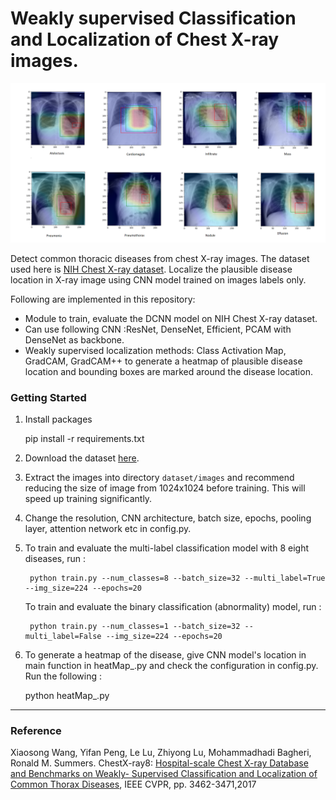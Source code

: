 # Weakly supervised Classification and Localization of Chest X-ray images.

![Results](https://github.com/alinstein/X_RAY/blob/main/pictures/sample.png)


Detect common thoracic diseases from chest X-ray images. The dataset used here is [NIH Chest X-ray dataset](https://www.nih.gov/news-events/news-releases/nih-clinical-center-provides-one-largest-publicly-available-chest-x-ray-datasets-scientific-community).
Localize the plausible disease location in X-ray image using CNN model trained on images labels only.

Following are implemented in this repository:
* Module to train, evaluate the DCNN model on NIH Chest X-ray dataset.
* Can use following CNN :ResNet, DenseNet, Efficient, PCAM with DenseNet as backbone.
* Weakly supervised localization methods: Class Activation Map, GradCAM, GradCAM++ to generate a heatmap 
  of plausible disease location and bounding boxes are marked around the disease location.

### Getting Started
1. Install  packages

    
    pip install -r requirements.txt
2. Download the dataset [here]((https://www.nih.gov/news-events/news-releases/nih-clinical-center-provides-one-largest-publicly-available-chest-x-ray-datasets-scientific-community)).
3. Extract the images into directory `dataset/images` and recommend reducing the size of image from 1024x1024 before training. 
   This will speed up training significantly.
4. Change the resolution, CNN architecture, batch size, epochs, pooling layer, attention network etc in config.py.
5. To train and evaluate the multi-label classification model with 8 eight diseases, run :
    
        python train.py --num_classes=8 --batch_size=32 --multi_label=True --img_size=224 --epochs=20
   
   To train and evaluate the binary classification (abnormality) model, run :
        
        python train.py --num_classes=1 --batch_size=32 --multi_label=False --img_size=224 --epochs=20


6. To generate a heatmap of the disease, give CNN model's location in main function in heatMap_.py 
   and check the configuration in config.py. Run the following :  
   

    python heatMap_.py

----------------------------------------------
### Reference
Xiaosong Wang, Yifan Peng, Le Lu, Zhiyong Lu, Mohammadhadi Bagheri, Ronald M. Summers. ChestX-ray8: [Hospital-scale Chest X-ray Database and Benchmarks on Weakly- Supervised Classification and Localization of Common Thorax Diseases](https://arxiv.org/pdf/1705.02315.pdf), IEEE CVPR, pp. 3462-3471,2017
